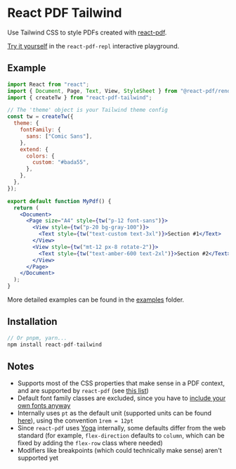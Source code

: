 # React PDF Tailwind

Use Tailwind CSS to style PDFs created with [react-pdf](https://github.com/diegomura/react-pdf).

[Try it yourself](https://react-pdf-repl.vercel.app/?cp_code=JYWwDg9gTgLgBAbzgEQgYwK4gKYDsYA0cACgIYDm2RAKtgB6FwBqw2A7nAL5wBmUEIOACIAAlGyk0MALRgAJjwD043HOzioQgNwAoUJFiI4acaRjZqHbnwHDTU2QukxSwADZtgq7Tp1oIuADO8DAcALzGpuaWABQIOnBwMAAW2DgAXIgJiXD05qqZ8Tk5_m7QgYXZxYmYwQKZQv5QuDxlbOoARm4Y2EIEVTmc_cVD2aOcAJS6OvQG8Go8pBhu8DwYuFLAAXAAgmBgMRNZieIwGM1wMQMAPKiYOPgAfAOJ12SUcIHAAF7YYUI7AAsQk-MAAnm4_ghQjEhGBpIDeJC6Ej6NJ-BxWmi2FBSGA4OQ8QihBNOM9qjkEABtAB0dJ2UFxYJiAEYAEwTAC6NJAeJiMQA-kRgEcwo9Li9qtcWOxJRSANbYMFhBDAThy6rBCFQmFCLF0aQsuAgLzSNjSKlsgAMVrAME5cHhiP10lKcA65GkXR6hptJPVFIpOLxKsWbkC2ADgcS5OjOWutAYoO1Kt15gY0jZdDcvACMg6EDcciSeVdGDqIH9sbjOQAythNttVXAANRwFlRmvXRSJmDVuMJvLJyGptiw9MyQKV0n9msAGWgaTgwDAgSwcDkhegn2A8FIOEY_iCDfMZygcFIchXwECaC85Fybl3NLgADllm5SBqKRHwOpcjwPDAHeZ5wE-HTqBAy64GBpCLtgMAvvWxbAJIyw3kQvLkLgpCfOWd5gLu37VGAn5oOoZjGAIIAQJuRBQDe5ZJOchGBEkXh3nI6zwE-5DLKQRCSLkGA3jRxYAFbljAEDEcUv7LsWDFroEL7vm4n6CNgIlTrRcAAG7YMEwAdMs66QhAmGFk-bG8nQoBMYEeKsLgsk5N0UhMV4L4sHp-5MbykJrpeuF6csYAYC45hwNAOHiC-ACySxKXAEUXmg9yOS5NbFDw2DWd5wC-SATF4KAKXNAJKUrAx5FsVpuT8GxkhEB0xl4FxggGckwH8a5iSQSpJC4oZeDwCua6CNAd6WYFMCsASuJ6cAci4TASlzQAjj0F6MCthEmYEfX6bupDYLkwQvsQySkBG6lMZCHlsbgH6VUeEZbZR9UmiljDmOA5ZHeFbhLbFcC4NgW3YDSrndr2s5SooMpsPDiQTKSkrdu82D9t2dxYKNsZTDo6pAA&modules=true) in the `react-pdf-repl` interactive playground.

## Example

```jsx
import React from "react";
import { Document, Page, Text, View, StyleSheet } from "@react-pdf/renderer";
import { createTw } from "react-pdf-tailwind";

// The 'theme' object is your Tailwind theme config
const tw = createTw({
  theme: {
    fontFamily: {
      sans: ["Comic Sans"],
    },
    extend: {
      colors: {
        custom: "#bada55",
      },
    },
  },
});

export default function MyPdf() {
  return (
    <Document>
      <Page size="A4" style={tw("p-12 font-sans")}>
        <View style={tw("p-20 bg-gray-100")}>
          <Text style={tw("text-custom text-3xl")}>Section #1</Text>
        </View>
        <View style={tw("mt-12 px-8 rotate-2")}>
          <Text style={tw("text-amber-600 text-2xl")}>Section #2</Text>
        </View>
      </Page>
    </Document>
  );
}
```

More detailed examples can be found in the [examples](https://github.com/aanckar/react-pdf-tailwind/tree/main/examples) folder.

## Installation

```js
// Or pnpm, yarn...
npm install react-pdf-tailwind
```

## Notes

- Supports most of the CSS properties that make sense in a PDF context, and are supported by `react-pdf` (see [this list](https://react-pdf.org/styling#valid-css-properties))
- Default font family classes are excluded, since you have to [include your own fonts anyway](https://react-pdf.org/fonts)
- Internally uses `pt` as the default unit (supported units can be found [here](https://react-pdf.org/styling#valid-units)), using the convention `1rem = 12pt`
- Since `react-pdf` uses [Yoga](https://yogalayout.com/) internally, some defaults differ from the web standard (for example, `flex-direction` defaults to `column`, which can be fixed by adding the `flex-row` class where needed)
- Modifiers like breakpoints (which could technically make sense) aren't supported yet
